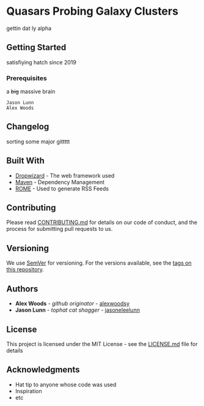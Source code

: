 # Quasars Probing Galaxy Clusters

gettin dat ly alpha

## Getting Started

satisfiying hatch since 2019

### Prerequisites

a <s>big</s> massive brain

```
Jason Lunn
Alex Woods
```

## Changelog

sorting some major gittttt

## Built With

* [Dropwizard](http://www.dropwizard.io/1.0.2/docs/) - The web framework used
* [Maven](https://maven.apache.org/) - Dependency Management
* [ROME](https://rometools.github.io/rome/) - Used to generate RSS Feeds

## Contributing

Please read [CONTRIBUTING.md](https://gist.github.com/PurpleBooth/b24679402957c63ec426) for details on our code of conduct, and the process for submitting pull requests to us.

## Versioning

We use [SemVer](http://semver.org/) for versioning. For the versions available, see the [tags on this repository](https://github.com/your/project/tags).

## Authors

* **Alex Woods** - *github originator* - [alexwoodsy](https://github.com/alexwoodsy)
* **Jason Lunn** - *tophat cat shagger* - [jasoneleelunn](https://github.com/jasonleelunn)


## License

This project is licensed under the MIT License - see the [LICENSE.md](LICENSE.md) file for details

## Acknowledgments

* Hat tip to anyone whose code was used
* Inspiration
* etc

